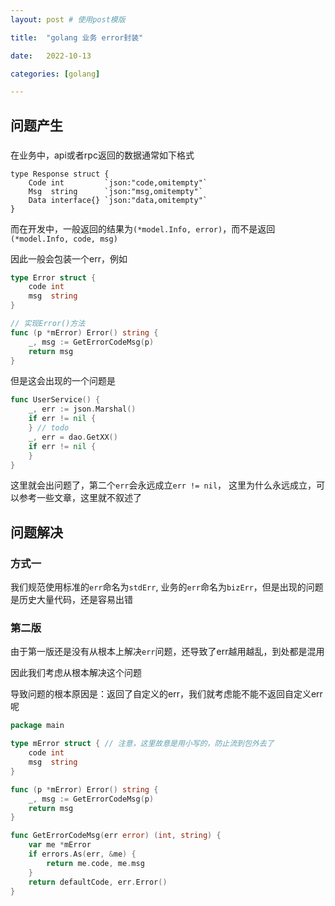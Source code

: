 ```yaml
---
layout: post # 使用post模版

title:  "golang 业务 error封装"

date:   2022-10-13

categories: [golang]

---
```


## 问题产生

###

在业务中，api或者rpc返回的数据通常如下格式

```
type Response struct {
	Code int         `json:"code,omitempty"`
	Msg  string      `json:"msg,omitempty"`
	Data interface{} `json:"data,omitempty"`
}
```

而在开发中，一般返回的结果为`(*model.Info, error)`，而不是返回`(*model.Info, code, msg)`

因此一般会包装一个err，例如
```go
type Error struct { 
	code int
	msg  string
}

// 实现Error()方法
func (p *mError) Error() string {
	_, msg := GetErrorCodeMsg(p)
	return msg
}
```

但是这会出现的一个问题是

```go
func UserService() {
    _, err := json.Marshal()
    if err != nil {
    } // todo
    _, err = dao.GetXX()
    if err != nil {
    }
}

```

这里就会出问题了，第二个`err`会永远成立`err != nil`， 这里为什么永远成立，可以参考一些文章，这里就不叙述了

## 问题解决

### 方式一

我们规范使用标准的`err`命名为`stdErr`, 业务的`err`命名为`bizErr`，但是出现的问题是历史大量代码，还是容易出错

### 第二版

由于第一版还是没有从根本上解决`err`问题，还导致了err越用越乱，到处都是混用

因此我们考虑从根本解决这个问题

导致问题的根本原因是：返回了自定义的err，我们就考虑能不能不返回自定义err呢


```go
package main

type mError struct { // 注意，这里故意是用小写的，防止流到包外去了
    code int
    msg  string
}

func (p *mError) Error() string {
    _, msg := GetErrorCodeMsg(p)
    return msg
}

func GetErrorCodeMsg(err error) (int, string) {
    var me *mError
    if errors.As(err, &me) {
        return me.code, me.msg
    }
    return defaultCode, err.Error()
}
```

